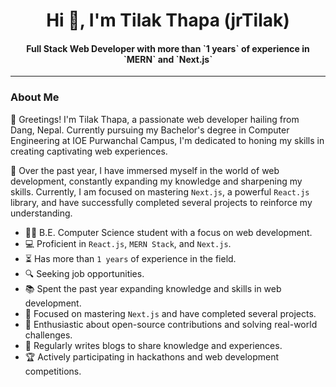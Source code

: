 <h1 style="text-align: center;"> Hi 👋, I'm Tilak Thapa (jrTilak)</h1>

<h4 style="text-align: center;">Full Stack Web Developer with more than `1 years` of experience in `MERN` and `Next.js`</h4>

---

### About Me

👋 Greetings! I'm Tilak Thapa, a passionate web developer hailing from Dang, Nepal. Currently pursuing my Bachelor's degree in Computer Engineering at IOE Purwanchal Campus, I'm dedicated to honing my skills in creating captivating web experiences.

🚀 Over the past year, I have immersed myself in the world of web development, constantly expanding my knowledge and sharpening my skills. Currently, I am focused on mastering `Next.js`, a powerful `React.js` library, and have successfully completed several projects to reinforce my understanding.

<!-- important things about me in bullet points -->

- 👨‍🎓 B.E. Computer Science student with a focus on web development.
- 💻 Proficient in `React.js`, `MERN Stack`, and `Next.js`.
- ⏳ Has more than `1 years` of experience in the field.
- 🔍 Seeking job opportunities.
- 📚 Spent the past year expanding knowledge and skills in web development.
- 🎯 Focused on mastering `Next.js` and have completed several projects.
- 🚀 Enthusiastic about open-source contributions and solving real-world challenges.
- 📝 Regularly writes blogs to share knowledge and experiences.
- 🏆 Actively participating in hackathons and web development competitions.
